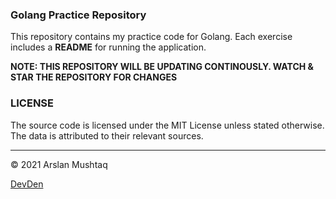 ### Golang Practice Repository

This repository contains my practice code for Golang. Each exercise includes a **README** for running the application.

**NOTE: THIS REPOSITORY WILL BE UPDATING CONTINOUSLY. WATCH &AMP; STAR THE REPOSITORY FOR CHANGES**

### LICENSE

The source code is licensed under the MIT License unless stated otherwise. The data is attributed to their relevant sources.

---

© 2021 Arslan Mushtaq

[DevDen](https://devden.org/)
